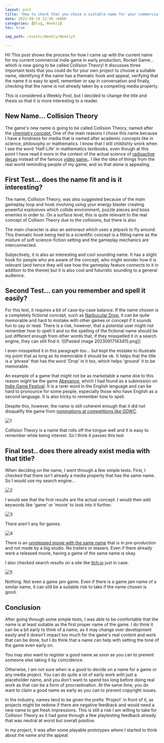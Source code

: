 ```yaml
---
layout: post
title: "How to check that you chose a suitable name for your commercial indie game with three simple tests"
date: 2023-09-10 12:49 +0800
categories: [Blog, Weekly]
toc: true

img_path: /assets/Weekly/Weekly5

---
```


Hi! This post shows the process for how I came up with the current name for my current commercial indie game in early production, Rocket Game... which is now going to be called Collision Theory! It discusses three important tests that you could do for your own project to choose a suitable name, identifying if the name has a thematic hook and appeal, verifying that the name it is easy to spell, remember or say in conversation and finally, checking that the name is not already taken by a competing media property.

This is considered a Weekly Post, but I decided to change the title and thesis so that it is more interesting to a reader. 

## New Name... Collision Theory

The game's new name is going to be called Collision Theory, named after the [chemistry concept.](https://en.wikipedia.org/wiki/Collision_theory) One of the main reasons I chose this name because I have a fondness for media that is named after academic concepts like in science, philosophy or mathematics. I know that I still childishly smirk when I see the word 'Half-Life' in mathematics textbooks, even though at this point I have read it more in the context of the actual science of [radioactive decay](https://en.wikipedia.org/wiki/Half-life) instead of the famous [video game.](https://en.wikipedia.org/wiki/Half-Life_(video_game)). I like the idea of things from the real world reminding people of my game, and so that alone is appealing.

## First Test... does the name fit and is it interesting?

The name, Collision Theory, was also suggested because of the main gameplay loop and hook involving using your energy blaster creating powerful explosives which collide environment, puzzle pieces and boss enemies in order to. On a surface level, this is quite relevant to the real concept of Collison Theory due to the collisions, but there is also

The main character is also an astronaut which uses a jetpack to fly around. This thematic hook being tied to a scientific concept is a fitting name as the mixture of soft science-fiction setting and the gameplay mechanics are interconnected.

Subjectively, it is also an interesting and cool sounding name. It has a slight hook for people who are aware of the concept, who might wonder how it is relevant (and hence they will see how the gameplay feature connects to it in addition to the theme) but it is also cool and futuristic sounding to a general audience.
## Second Test... can you remember and spell it easily?

For this test, it requires a bit of case-by-case balance. If the name chosen is a completely fictional concept, such as [Narbucular Drop](https://www.digipen.edu/showcase/student-games/narbacular-drop), it can be quite memorable and hard to mistake with other games or concept if it sounds fun to say or read. There is a risk, however, that a potential user might not remember how to spell it and so the spelling of the fictional name should be just different enough from other words that, if they misspelled it in a search engine, they can still find it.
![[Pasted image 20230917143415.png]]

I even misspelled it in this paragraph too... but kept the mistake to illustrate my point that as long as its memorable it should be ok. It helps that the title is a 'phrase' that has the word 'Drop' in it too, which helps 'ground' it to be memorable. 

An example of a game that might not be as marketable a name doe to this reason might be the game [Abeyance](https://www.bumblebee-studios.se/abeyance), which I had found as a submission on [Indie Game Festival](https://igf.com/entry/2023/abeyance). It is a rarer word in the English language and can be hard to pronounce for some people, especially those who have English as a second language. It is also tricky to remember how to spell. 

Despite this, however, the name is still coherent enough that it did not disqualify the game from [nominations at competitions like GDWC](https://thegdwc.com/games/abeyance).


![1](1.png)

Collision Theory is a name that rolls off the tongue well and it is easy to remember while being interest. So I think it passes this test

## Final test.. does there already exist media with that title?

When deciding on the name, I went through a few simple tests. First, I checked that there isn't already a media property that has the same name. So I would use my search engine...

![2](2.png)


I would see that the first results are the actual concept. I would then add keywords like 'game' or 'movie' to look into it further.

![3](3.png)


There aren't any for games.

![4](4.png)

There is an [unreleased movie with the same name](https://www.imdb.com/title/tt27043906/) that is in pre-production and not made by a big studio. No trailers or teasers. Even if there already were a released movie, having a game of the same name is okay.

I also checked search results on a site like [Itch.io](https://itch.io/) just in case.

![5](5.png)

Nothing. Not even a game jam game. Even if there is a game jam name of a similar name, it can still be a suitable risk to take if the name chosen is good. 

## Conclusion

After going through some simple tests, I was able to be comfortable that the name is at least suitable as the first proper name of the game. I do think it can be a bit early to think of a name, as it may change over development easily and it doesn't impact too much for the game's real content and work that can be done, but I do think that a name can help with setting the tone of the game even early on. 

You may also want to register a good name as soon as you can to prevent someone else taking it by coincidence. 

Otherwise, I am not sure when is a good to decide on a name for a game or any media project. You can do quite a lot of early work with just a placeholder name, and you don't want to spend too long before doing real work as that can be a form of procrastination. At the same time, you do want to claim a good name as early as you can to prevent copyright issues. 

In the industry, names tend to be given the prefix 'Project' in front of it, as projects might be redone if there are negative feedback and would need a new name to get fresh impressions. This is still a risk I am willing to take for Collision Theory as it had gone through a few playtesting feedback already that was neutral at worst but overall positive.

In my project, it was after some playable prototypes where I started to think about the name and the appeal. 